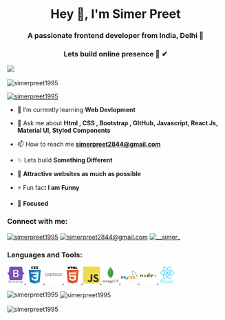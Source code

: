 

<h1 align="center">Hey 👋, I'm Simer Preet</h1>
<h3 align="center">A passionate frontend developer from India, Delhi 🤩</h3>
<h3 align="center"> Lets  build online presence  🎯 ✔ </h3>

<img  style="width: 850px; " src="https://thumbs.gfycat.com/DevotedAchingAnhinga-max-1mb.gif" />

<p align="left"> <img src="https://komarev.com/ghpvc/?username=simerpreet1995&label=Profile%20views&color=0e75b6&style=flat" alt="simerpreet1995" /> </p>

<p align="left"> <a href="https://github.com/ryo-ma/github-profile-trophy"><img src="https://github-profile-trophy.vercel.app/?username=simerpreet1995" alt="simerpreet1995" /></a> </p>

- 🌱 I’m currently learning **Web Devlopment**

- 💬 Ask me about **Html , CSS , Bootstrap , GItHub, Javascript, React Js, Material UI, Styled Components**

- 📫 How to reach me **simerpreet2844@gmail.com**
- ✨ Lets build **Something Different**
- 🧲 **Attractive websites as much as possible**
- ⚡ Fun fact **I am Funny**
- 🎯 **Focused**

<h3 align="left">Connect with me:</h3>
<p align="left">
<a href="https://linkedin.com/in/simerpreet1995" target="blank"><img align="center" src="https://raw.githubusercontent.com/rahuldkjain/github-profile-readme-generator/master/src/images/icons/Social/linked-in-alt.svg" alt="simerpreet1995" height="30" width="40" /></a>
<a href="https://fb.com/simerpreet2844@gmail.com" target="blank"><img align="center" src="https://raw.githubusercontent.com/rahuldkjain/github-profile-readme-generator/master/src/images/icons/Social/facebook.svg" alt="simerpreet2844@gmail.com" height="30" width="40" /></a>
<a href="https://instagram.com/__simer_" target="blank"><img align="center" src="https://raw.githubusercontent.com/rahuldkjain/github-profile-readme-generator/master/src/images/icons/Social/instagram.svg" alt="__simer_" height="30" width="40" /></a>
</p>

<h3 align="left">Languages and Tools:</h3>
<p align="left"> <a href="https://getbootstrap.com" target="_blank" rel="noreferrer"> <img src="https://raw.githubusercontent.com/devicons/devicon/master/icons/bootstrap/bootstrap-plain-wordmark.svg" alt="bootstrap" width="40" height="40"/> </a> <a href="https://www.w3schools.com/css/" target="_blank" rel="noreferrer"> <img src="https://raw.githubusercontent.com/devicons/devicon/master/icons/css3/css3-original-wordmark.svg" alt="css3" width="40" height="40"/> </a> <a href="https://expressjs.com" target="_blank" rel="noreferrer"> <img src="https://raw.githubusercontent.com/devicons/devicon/master/icons/express/express-original-wordmark.svg" alt="express" width="40" height="40"/> </a> <a href="https://www.w3.org/html/" target="_blank" rel="noreferrer"> <img src="https://raw.githubusercontent.com/devicons/devicon/master/icons/html5/html5-original-wordmark.svg" alt="html5" width="40" height="40"/> </a> <a href="https://developer.mozilla.org/en-US/docs/Web/JavaScript" target="_blank" rel="noreferrer"> <img src="https://raw.githubusercontent.com/devicons/devicon/master/icons/javascript/javascript-original.svg" alt="javascript" width="40" height="40"/> </a> <a href="https://www.mongodb.com/" target="_blank" rel="noreferrer"> <img src="https://raw.githubusercontent.com/devicons/devicon/master/icons/mongodb/mongodb-original-wordmark.svg" alt="mongodb" width="40" height="40"/> </a> <a href="https://www.mysql.com/" target="_blank" rel="noreferrer"> <img src="https://raw.githubusercontent.com/devicons/devicon/master/icons/mysql/mysql-original-wordmark.svg" alt="mysql" width="40" height="40"/> </a> <a href="https://nodejs.org" target="_blank" rel="noreferrer"> <img src="https://raw.githubusercontent.com/devicons/devicon/master/icons/nodejs/nodejs-original-wordmark.svg" alt="nodejs" width="40" height="40"/> </a> <a href="https://reactjs.org/" target="_blank" rel="noreferrer"> <img src="https://raw.githubusercontent.com/devicons/devicon/master/icons/react/react-original-wordmark.svg" alt="react" width="40" height="40"/> </a> </p>

<p><img align="left" src="https://github-readme-stats.vercel.app/api/top-langs?username=simerpreet1995&show_icons=true&locale=en&layout=compact" alt="simerpreet1995" /></p>

<p>&nbsp;<img align="center" src="https://github-readme-stats.vercel.app/api?username=simerpreet1995&show_icons=true&locale=en" alt="simerpreet1995" /></p>

<p><img align="center" src="https://github-readme-streak-stats.herokuapp.com/?user=simerpreet1995&" alt="simerpreet1995" /></p>

